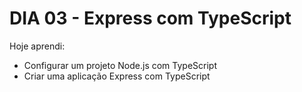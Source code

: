 # DIA 03 - Express com TypeScript

Hoje aprendi:

- Configurar um projeto Node.js com TypeScript
- Criar uma aplicação Express com TypeScript
